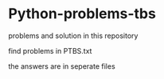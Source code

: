 # Python-problems-tbs
problems and solution in this repository 

find problems in PTBS.txt 

the answers are in seperate files
